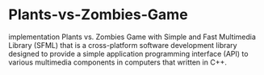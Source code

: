 # Plants-vs-Zombies-Game
implementation Plants vs. Zombies Game with Simple and Fast Multimedia Library (SFML) that is a cross-platform software development library designed to provide a simple application programming interface (API) to various multimedia components in computers that written in C++.
